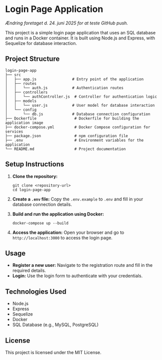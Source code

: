 # Login Page Application

*Ændring foretaget d. 24. juni 2025 for at teste GitHub push.*

This project is a simple login page application that uses an SQL database and runs in a Docker container. It is built using Node.js and Express, with Sequelize for database interaction.

## Project Structure

```
login-page-app
├── src
│   ├── app.js                # Entry point of the application
│   ├── routes
│   │   └── auth.js           # Authentication routes
│   ├── controllers
│   │   └── authController.js  # Controller for authentication logic
│   ├── models
│   │   └── user.js           # User model for database interaction
│   └── config
│       └── db.js             # Database connection configuration
├── Dockerfile                 # Dockerfile for building the application image
├── docker-compose.yml         # Docker Compose configuration for services
├── package.json               # npm configuration file
├── .env                       # Environment variables for the application
└── README.md                  # Project documentation
```

## Setup Instructions

1. **Clone the repository:**
   ```
   git clone <repository-url>
   cd login-page-app
   ```

2. **Create a `.env` file:**
   Copy the `.env.example` to `.env` and fill in your database connection details.

3. **Build and run the application using Docker:**
   ```
   docker-compose up --build
   ```

4. **Access the application:**
   Open your browser and go to `http://localhost:3000` to access the login page.

## Usage

- **Register a new user:** Navigate to the registration route and fill in the required details.
- **Login:** Use the login form to authenticate with your credentials.

## Technologies Used

- Node.js
- Express
- Sequelize
- Docker
- SQL Database (e.g., MySQL, PostgreSQL)

## License

This project is licensed under the MIT License.